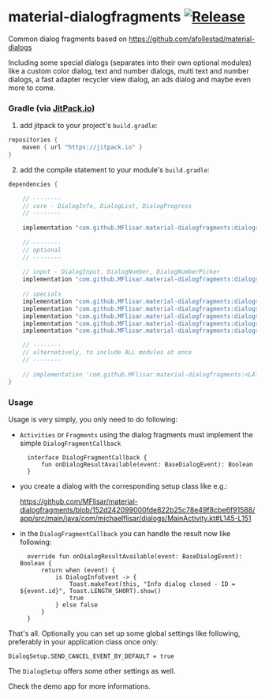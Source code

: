 # material-dialogfragments  [![Release](https://jitpack.io/v/MFlisar/material-dialogfragments.svg)](https://jitpack.io/#MFlisar/material-dialogfragments)

Common dialog fragments based on https://github.com/afollestad/material-dialogs

Including some special dialogs (separates into their own optional modules) like a custom color dialog, text and number dialogs, multi text and number dialogs, a fast adapter recycler view dialog, an ads dialog and maybe even more to come.

### Gradle (via [JitPack.io](https://jitpack.io/))

1. add jitpack to your project's `build.gradle`:
```groovy
repositories {
    maven { url "https://jitpack.io" }
}
```
2. add the compile statement to your module's `build.gradle`:
```groovy
dependencies {

	// --------
	// core - DialogInfo, DialogList, DialogProgress
	// --------
	
	implementation "com.github.MFlisar.material-dialogfragments:dialogs:<LATEST-VERSION>"
	
	// --------
	// optional
	// --------
	
	// input - DialogInput, DialogNumber, DialogNumberPicker
	implementation "com.github.MFlisar.material-dialogfragments:dialogs-input:<LATEST-VERSION>"
	
	// specials	
	implementation "com.github.MFlisar.material-dialogfragments:dialogs-datetime:<LATEST-VERSION>"
	implementation "com.github.MFlisar.material-dialogfragments:dialogs-fastadapter:<LATEST-VERSION>"	
	implementation "com.github.MFlisar.material-dialogfragments:dialogs-color:<LATEST-VERSION>"
	implementation "com.github.MFlisar.material-dialogfragments:dialogs-frequency:<LATEST-VERSION>"
	implementation "com.github.MFlisar.material-dialogfragments:dialogs-ads:<LATEST-VERSION>"

	// --------
	// alternatively, to include ALL modules at once
	// --------
	
	// implementation 'com.github.MFlisar:material-dialogfragments:<LATEST-VERSION>'
}
```

### Usage

Usage is very simply, you only need to do following:

* `Activities` or `Fragments` using the dialog fragments must implement the simple `DialogFragmentCallback`

        interface DialogFragmentCallback {
			fun onDialogResultAvailable(event: BaseDialogEvent): Boolean
		}

* you create a dialog with the corresponding setup class like e.g.:

    https://github.com/MFlisar/material-dialogfragments/blob/152d242099000fde822b25c78e49f8cbe6f91588/app/src/main/java/com/michaelflisar/dialogs/MainActivity.kt#L145-L151
				
* in the `DialogFragmentCallback` you can handle the result now like following:

        override fun onDialogResultAvailable(event: BaseDialogEvent): Boolean {
		    return when (event) {
				is DialogInfoEvent -> {
					Toast.makeText(this, "Info dialog closed - ID = ${event.id}", Toast.LENGTH_SHORT).show()
					true
				} else false
			}
		}
				
That's all. Optionally you can set up some global settings like following, preferably in your application class once only:

    DialogSetup.SEND_CANCEL_EVENT_BY_DEFAULT = true
	
The `DialogSetup` offers some other settings as well.

Check the demo app for more informations.
